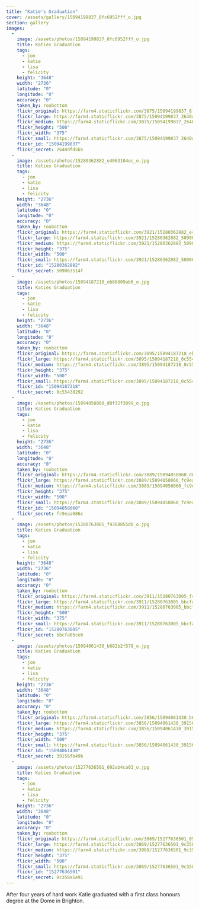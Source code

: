 ```yaml
---
title: "Katie's Graduation"
cover: /assets/gallery/15094199837_8fc6952fff_o.jpg
section: gallery
images:
  - 
    image: /assets/photos/15094199837_8fc6952fff_o.jpg
    title: Katies Graduation
    tags:
      - jon
      - katie
      - lisa
      - felicity
    height: "3648"
    width: "2736"
    latitude: "0"
    longitude: "0"
    accuracy: "0"
    taken_by: roobottom
    flickr_original: https://farm4.staticflickr.com/3875/15094199837_8fc6952fff_o.jpg
    flickr_large: https://farm4.staticflickr.com/3875/15094199837_2640dfd5b5_b.jpg
    flickr_medium: https://farm4.staticflickr.com/3875/15094199837_2640dfd5b5.jpg
    flickr_height: "500"
    flickr_width: "375"
    flickr_small: https://farm4.staticflickr.com/3875/15094199837_2640dfd5b5_m.jpg
    flickr_id: "15094199837"
    flickr_secret: 2640dfd5b5
  - 
    image: /assets/photos/15280362882_e4063104ec_o.jpg
    title: Katies Graduation
    tags:
      - jon
      - katie
      - lisa
      - felicity
    height: "2736"
    width: "3648"
    latitude: "0"
    longitude: "0"
    accuracy: "0"
    taken_by: roobottom
    flickr_original: https://farm4.staticflickr.com/3921/15280362882_e4063104ec_o.jpg
    flickr_large: https://farm4.staticflickr.com/3921/15280362882_509063514f_b.jpg
    flickr_medium: https://farm4.staticflickr.com/3921/15280362882_509063514f.jpg
    flickr_height: "375"
    flickr_width: "500"
    flickr_small: https://farm4.staticflickr.com/3921/15280362882_509063514f_m.jpg
    flickr_id: "15280362882"
    flickr_secret: 509063514f
  - 
    image: /assets/photos/15094187218_eb86809ab6_o.jpg
    title: Katies Graduation
    tags:
      - jon
      - katie
      - lisa
      - felicity
    height: "2736"
    width: "3648"
    latitude: "0"
    longitude: "0"
    accuracy: "0"
    taken_by: roobottom
    flickr_original: https://farm4.staticflickr.com/3895/15094187218_eb86809ab6_o.jpg
    flickr_large: https://farm4.staticflickr.com/3895/15094187218_0c55438292_b.jpg
    flickr_medium: https://farm4.staticflickr.com/3895/15094187218_0c55438292.jpg
    flickr_height: "375"
    flickr_width: "500"
    flickr_small: https://farm4.staticflickr.com/3895/15094187218_0c55438292_m.jpg
    flickr_id: "15094187218"
    flickr_secret: 0c55438292
  - 
    image: /assets/photos/15094058060_d8f32f3099_o.jpg
    title: Katies Graduation
    tags:
      - jon
      - katie
      - lisa
      - felicity
    height: "2736"
    width: "3648"
    latitude: "0"
    longitude: "0"
    accuracy: "0"
    taken_by: roobottom
    flickr_original: https://farm4.staticflickr.com/3889/15094058060_d8f32f3099_o.jpg
    flickr_large: https://farm4.staticflickr.com/3889/15094058060_fc9eaa086c_b.jpg
    flickr_medium: https://farm4.staticflickr.com/3889/15094058060_fc9eaa086c.jpg
    flickr_height: "375"
    flickr_width: "500"
    flickr_small: https://farm4.staticflickr.com/3889/15094058060_fc9eaa086c_m.jpg
    flickr_id: "15094058060"
    flickr_secret: fc9eaa086c
  - 
    image: /assets/photos/15280763005_f4368055d0_o.jpg
    title: Katies Graduation
    tags:
      - jon
      - katie
      - lisa
      - felicity
    height: "3648"
    width: "2736"
    latitude: "0"
    longitude: "0"
    accuracy: "0"
    taken_by: roobottom
    flickr_original: https://farm4.staticflickr.com/3911/15280763005_f4368055d0_o.jpg
    flickr_large: https://farm4.staticflickr.com/3911/15280763005_bbcfa05ce6_b.jpg
    flickr_medium: https://farm4.staticflickr.com/3911/15280763005_bbcfa05ce6.jpg
    flickr_height: "500"
    flickr_width: "375"
    flickr_small: https://farm4.staticflickr.com/3911/15280763005_bbcfa05ce6_m.jpg
    flickr_id: "15280763005"
    flickr_secret: bbcfa05ce6
  - 
    image: /assets/photos/15094061430_b682b2f578_o.jpg
    title: Katies Graduation
    tags:
      - jon
      - katie
      - lisa
      - felicity
    height: "2736"
    width: "3648"
    latitude: "0"
    longitude: "0"
    accuracy: "0"
    taken_by: roobottom
    flickr_original: https://farm4.staticflickr.com/3856/15094061430_b682b2f578_o.jpg
    flickr_large: https://farm4.staticflickr.com/3856/15094061430_39156fb49b_b.jpg
    flickr_medium: https://farm4.staticflickr.com/3856/15094061430_39156fb49b.jpg
    flickr_height: "375"
    flickr_width: "500"
    flickr_small: https://farm4.staticflickr.com/3856/15094061430_39156fb49b_m.jpg
    flickr_id: "15094061430"
    flickr_secret: 39156fb49b
  - 
    image: /assets/photos/15277636501_092ab4ca03_o.jpg
    title: Katies Graduation
    tags:
      - jon
      - katie
      - lisa
      - felicity
    height: "2736"
    width: "3648"
    latitude: "0"
    longitude: "0"
    accuracy: "0"
    taken_by: roobottom
    flickr_original: https://farm4.staticflickr.com/3869/15277636501_092ab4ca03_o.jpg
    flickr_large: https://farm4.staticflickr.com/3869/15277636501_9c358a5e91_b.jpg
    flickr_medium: https://farm4.staticflickr.com/3869/15277636501_9c358a5e91.jpg
    flickr_height: "375"
    flickr_width: "500"
    flickr_small: https://farm4.staticflickr.com/3869/15277636501_9c358a5e91_m.jpg
    flickr_id: "15277636501"
    flickr_secret: 9c358a5e91
---
```

After four years of hard work Katie graduated with a first class honours degree at the Dome in Brighton.